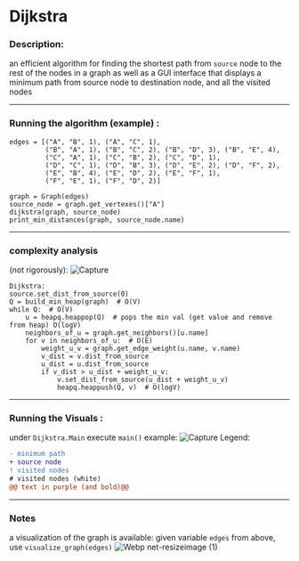 # Dijkstra

### Description:

an efficient algorithm for finding the shortest path from `source` node to the rest of the nodes in a graph
as well as a GUI interface that displays a minimum path from source node to destination node, and all the visited nodes

-------------------------------------------------------------------------------

### Running the algorithm (example) :

    edges = [("A", "B", 1), ("A", "C", 1),
             ("B", "A", 1), ("B", "C", 2), ("B", "D", 3), ("B", "E", 4),
             ("C", "A", 1), ("C", "B", 2), ("C", "D", 1),
             ("D", "C", 1), ("D", "B", 3), ("D", "E", 2), ("D", "F", 2),
             ("E", "B", 4), ("E", "D", 2), ("E", "F", 1),
             ("F", "E", 1), ("F", "D", 2)]

    graph = Graph(edges)
    source_node = graph.get_vertexes()["A"]
    dijkstra(graph, source_node)
    print_min_distances(graph, source_node.name)
  
-------------------------------------------------------------------------------
  
### complexity analysis
  (not rigorously):
  ![Capture](https://user-images.githubusercontent.com/45313790/95630833-36bcb200-0a8b-11eb-8417-f91872504541.JPG)

    
    
    Dijkstra:
    source.set_dist_from_source(0)
    Q = build_min_heap(graph)  # O(V)
    while Q:  # O(V)
        u = heapq.heappop(Q)  # pops the min val (get value and remove from heap) O(logV)
        neighbors_of_u = graph.get_neighbors()[u.name]
        for v in neighbors_of_u:  # O(E)
            weight_u_v = graph.get_edge_weight(u.name, v.name)
            v_dist = v.dist_from_source
            u_dist = u.dist_from_source
            if v_dist > u_dist + weight_u_v:
                v.set_dist_from_source(u_dist + weight_u_v)
                heapq.heappush(Q, v)  # O(logV)
 -------------------------------------------------------------------------------

### Running the Visuals :
under `Dijkstra.Main` execute `main()`
    example:
    ![Capture](https://user-images.githubusercontent.com/45313790/95908757-24ea5000-0da6-11eb-9e09-984ccb4eec93.JPG)
    Legend:
   ```diff
- minimum path
+ source node
! visited nodes
# visited nodes (white)
@@ text in purple (and bold)@@
```
    


   
 -------------------------------------------------------------------------------

### Notes

a visualization of the graph is available:
given variable `edges` from above, use `visualize_graph(edges)`
![Webp net-resizeimage (1)](https://user-images.githubusercontent.com/45313790/95631881-20175a80-0a8d-11eb-8d27-86c6ffe04451.jpg)


